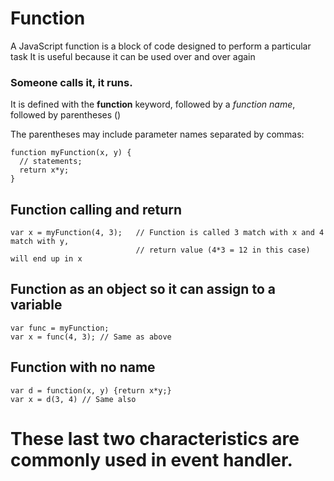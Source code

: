 # Function

A JavaScript function is a block of code designed to perform a particular task
It is useful because it can be used over and over again

### Someone calls it, it runs.

It is defined with the **function** keyword, followed by a _function name_, followed by parentheses ()

The parentheses may include parameter names separated by commas: 
```
function myFunction(x, y) {
  // statements;
  return x*y;
}
```

## Function calling and return
```
var x = myFunction(4, 3);   // Function is called 3 match with x and 4 match with y, 
                            // return value (4*3 = 12 in this case) will end up in x
```

## Function as an object so it can assign to a variable
```
var func = myFunction;
var x = func(4, 3); // Same as above
```

## Function with no name
```
var d = function(x, y) {return x*y;}
var x = d(3, 4) // Same also
```
# These last two characteristics are commonly used in event handler.
